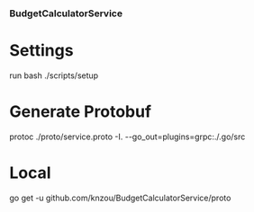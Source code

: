 ### BudgetCalculatorService

# Settings
run bash ./scripts/setup

# Generate Protobuf 
protoc ./proto/service.proto -I. --go_out=plugins=grpc:./.go/src

# Local 
go get -u github.com/knzou/BudgetCalculatorService/proto